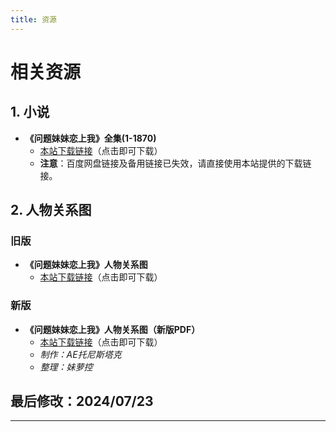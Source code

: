 ```yaml
---
title: 资源
---
```

# 相关资源

## 1. 小说

- **《问题妹妹恋上我》全集(1-1870)**
  - [本站下载链接](/resources/《问题妹妹恋上我》PS+精校.zip)（点击即可下载）
  - **注意**：百度网盘链接及备用链接已失效，请直接使用本站提供的下载链接。

## 2. 人物关系图

### 旧版
- **《问题妹妹恋上我》人物关系图**
  - [本站下载链接](/resources/《问题妹妹恋上我》人物关系图(第一版).zip)（点击即可下载）

### 新版
- **《问题妹妹恋上我》人物关系图（新版PDF）**
  - [本站下载链接](/resources/《问题妹妹恋上我》人物关系图(新版).zip)（点击即可下载）
   - *制作：AE托尼斯塔克*
   - *整理：妹萝控*

## 最后修改：2024/07/23
---